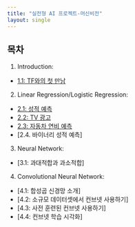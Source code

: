 ```yaml
---
title: "실전형 AI 프로젝트-머신비전"
layout: single
---
```


## 목차

1. Introduction:
  * [1.1: TF와의 첫 만남](https://drive.google.com/file/d/1Flt5SoEBvJz4Yd_W-SB2aa-0OenKA3i1/view?usp=sharing)
2. Linear Regression/Logistic Regression:
  * [2.1: 성적 예측](https://drive.google.com/file/d/1EDOyahnl-dsiPhVPflc_Iy8Tln6IJD88/view?usp=sharing)
  * [2.2: TV 광고](https://drive.google.com/file/d/1ZLeRqG0JsnaEp9bFtJvnBqUMC4Xw7sdT/view?usp=sharing)
  * [2.3: 자동차 연비 예측](https://colab.research.google.com/drive/1rl7_0bIalGARY2AuMbU1X-63gy5Eodr9?usp=sharing)
  * [2.4. 바이너리 성적 예측]
3. Neural Network:
  * [3.1: 과대적합과 과소적합]
4. Convolutional Neural Network:
  * [4.1: 합성곱 신경망 소개]
  * [4.2: 소규모 데이터셋에서 컨브넷 사용하기]
  * [4.3: 사전 훈련된 컨브넷 사용하기]
  * [4.4: 컨브넷 학습 시각화]
